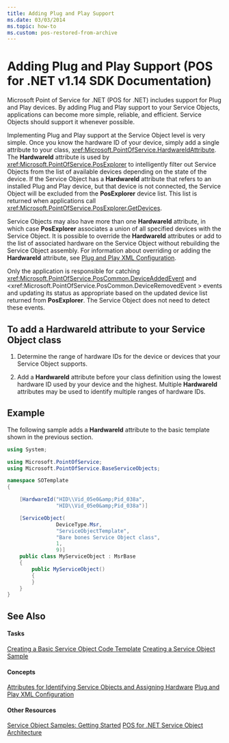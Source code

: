 ```yaml
---
title: Adding Plug and Play Support
ms.date: 03/03/2014
ms.topic: how-to
ms.custom: pos-restored-from-archive
---
```


# Adding Plug and Play Support (POS for .NET v1.14 SDK Documentation)

Microsoft Point of Service for .NET (POS for .NET) includes support for Plug and Play devices. By adding Plug and Play support to your Service Objects, applications can become more simple, reliable, and efficient. Service Objects should support it whenever possible.

Implementing Plug and Play support at the Service Object level is very simple. Once you know the hardware ID of your device, simply add a single attribute to your class, <xref:Microsoft.PointOfService.HardwareIdAttribute>. The **HardwareId** attribute is used by <xref:Microsoft.PointOfService.PosExplorer> to intelligently filter out Service Objects from the list of available devices depending on the state of the device. If the Service Object has a **HardwareId** attribute that refers to an installed Plug and Play device, but that device is not connected, the Service Object will be excluded from the **PosExplorer** device list. This list is returned when applications call <xref:Microsoft.PointOfService.PosExplorer.GetDevices>.

Service Objects may also have more than one **HardwareId** attribute, in which case **PosExplorer** associates a union of all specified devices with the Service Object. It is possible to override the **HardwareId** attributes or add to the list of associated hardware on the Service Object without rebuilding the Service Object assembly. For information about overriding or adding the **HardwareId** attribute, see [Plug and Play XML Configuration](plug-and-play-xml-configuration.md).

Only the application is responsible for catching <xref:Microsoft.PointOfService.PosCommon.DeviceAddedEvent> and <xref:Microsoft.PointOfService.PosCommon.DeviceRemovedEvent > events and updating its status as appropriate based on the updated device list returned from **PosExplorer**. The Service Object does not need to detect these events.

## To add a HardwareId attribute to your Service Object class

1. Determine the range of hardware IDs for the device or devices that your Service Object supports.

2. Add a **HardwareId** attribute before your class definition using the lowest hardware ID used by your device and the highest. Multiple **HardwareId** attributes may be used to identify multiple ranges of hardware IDs.

## Example

The following sample adds a **HardwareId** attribute to the basic template shown in the previous section.

```csharp
using System;

using Microsoft.PointOfService;
using Microsoft.PointOfService.BaseServiceObjects;

namespace SOTemplate
{

    [HardwareId("HID\\Vid_05e0&amp;Pid_038a",
                "HID\\Vid_05e0&amp;Pid_038a")]

    [ServiceObject(
                DeviceType.Msr,
                "ServiceObjectTemplate",
                "Bare bones Service Object class",
                1,
                9)]
    public class MyServiceObject : MsrBase
    {
        public MyServiceObject()
        {
        }
    }
}

```

## See Also

#### Tasks

[Creating a Basic Service Object Code Template](creating-a-basic-service-object-code-template.md)
[Creating a Service Object Sample](creating-a-service-object-sample.md)

#### Concepts

[Attributes for Identifying Service Objects and Assigning Hardware](attributes-for-identifying-service-objects-and-assigning-hardware.md)
[Plug and Play XML Configuration](plug-and-play-xml-configuration.md)

#### Other Resources

[Service Object Samples: Getting Started](service-object-samples-getting-started.md)
[POS for .NET Service Object Architecture](pos-for-net-service-object-architecture.md)
